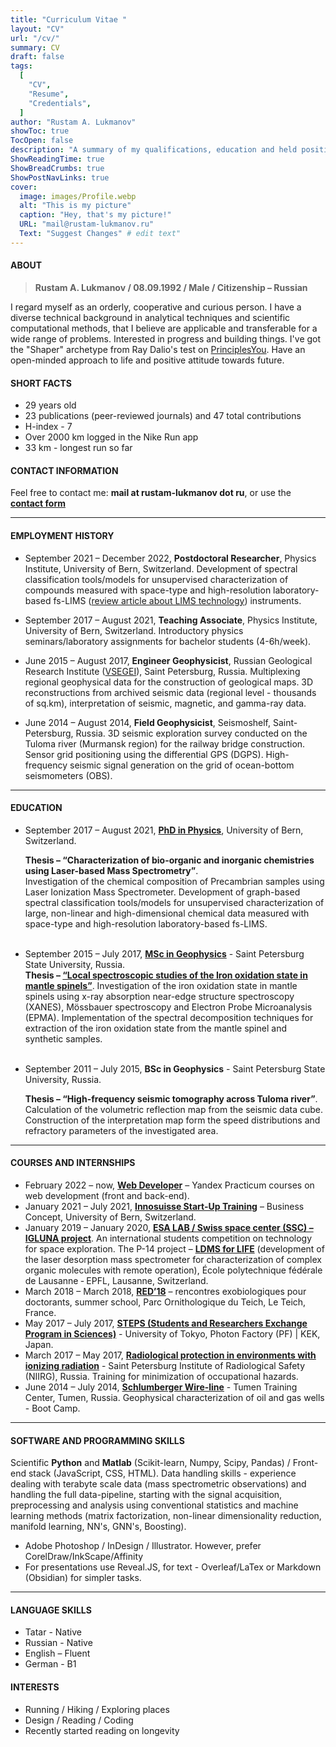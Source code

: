 ```yaml
---
title: "Curriculum Vitae "
layout: "CV"
url: "/cv/"
summary: CV
draft: false
tags:
  [
    "CV",
    "Resume",
    "Credentials",
  ]
author: "Rustam A. Lukmanov"
showToc: true
TocOpen: false
description: "A summary of my qualifications, education and held positions."
ShowReadingTime: true
ShowBreadCrumbs: true
ShowPostNavLinks: true
cover:
  image: images/Profile.webp
  alt: "This is my picture"
  caption: "Hey, that's my picture!"
  URL: "mail@rustam-lukmanov.ru"
  Text: "Suggest Changes" # edit text"
---
```


<link
    rel="stylesheet"
    href="https://cdnjs.cloudflare.com/ajax/libs/animate.css/4.1.1/animate.min.css"
  />
<article class="animate__animated animate__fadeIn animate__slower	3s">

#### ABOUT

> **Rustam A. Lukmanov / 08.09.1992 / Male / Citizenship – Russian**

I regard myself as an orderly, cooperative and curious person. I have a diverse technical background in analytical techniques and scientific computational methods, that I believe are applicable and transferable for a wide range of problems. Interested in progress and building things. I've got the "Shaper" archetype from Ray Dalio's test on [PrinciplesYou](https://principlesyou.com/). Have an open-minded approach to life and positive attitude towards future.

#### SHORT FACTS

- 29 years old
- 23 publications (peer-reviewed journals) and 47 total contributions
- H-index - 7
- Over 2000 km logged in the Nike Run app
- 33 km - longest run so far

#### CONTACT INFORMATION

Feel free to contact me:
**mail at rustam-lukmanov dot ru**, or use the [**contact form**](/contact/)

---

#### EMPLOYMENT HISTORY

- September 2021 – December 2022, **Postdoctoral Researcher**, Physics Institute, University of Bern, Switzerland. Development of spectral classification tools/models for unsupervised characterization of compounds measured with space-type and high-resolution laboratory-based fs-LIMS ([review article about LIMS technology](https://analyticalsciencejournals.onlinelibrary.wiley.com/doi/abs/10.1002/mas.21669)) instruments.

- September 2017 – August 2021, **Teaching Associate**, Physics Institute, University of Bern, Switzerland.
  Introductory physics seminars/laboratory assignments for bachelor students (4-6h/week).

- June 2015 – August 2017, **Engineer Geophysicist**, Russian Geological Research Institute ([VSEGEI](https://vsegei.ru/en/)), Saint Petersburg, Russia.
  Multiplexing regional geophysical data for the construction of geological maps. 3D reconstructions from archived seismic data (regional level - thousands of sq.km), interpretation of seismic, magnetic, and gamma-ray data.

- June 2014 – August 2014, **Field Geophysicist**, Seismoshelf, Saint-Petersburg, Russia.
  3D seismic exploration survey conducted on the Tuloma river (Murmansk region) for the railway bridge construction. Sensor grid positioning using the differential GPS (DGPS). High-frequency seismic signal generation on the grid of ocean-bottom seismometers (OBS).

---

#### EDUCATION

- September 2017 – August 2021, [**PhD in Physics**](https://www.philnat.unibe.ch/studium/studienprogramme/doktoratsprogramm_physik/index_ger.html), University of Bern, Switzerland.

  **Thesis – “Characterization of bio-organic and inorganic chemistries using Laser-based Mass Spectrometry”**.  
  Investigation of the chemical composition of Precambrian samples using Laser Ionization Mass Spectrometer. Development of graph-based spectral classification tools/models for unsupervised characterization of large, non-linear and high-dimensional chemical data measured with space-type and high-resolution laboratory-based fs-LIMS.<br/><br/>

- September 2015 – July 2017, [**MSc in Geophysics**](https://spbu.ru/postupayushchim/programms/magistratura/geofizika) - Saint Petersburg State University, Russia.  
   **Thesis – [“Local spectroscopic studies of the Iron oxidation state in mantle spinels”](https://dspace.spbu.ru/handle/11701/11527)**. Investigation of the iron oxidation state in mantle spinels using x-ray absorption near-edge structure spectroscopy (XANES), Mössbauer spectroscopy and Electron Probe Microanalysis (EPMA). Implementation of the spectral decomposition techniques for extraction of the iron oxidation state from the mantle spinel and synthetic samples.
  <br></br>
- September 2011 – July 2015, **BSc in Geophysics** - Saint Petersburg State University, Russia.

  **Thesis – “High-frequency seismic tomography across Tuloma river”**. Calculation of the volumetric reflection map from the seismic data cube. Construction of the interpretation map form the speed distributions and refractory parameters of the investigated area.

---

#### COURSES AND INTERNSHIPS

- February 2022 – now, [**Web Developer**](https://practicum.yandex.ru/web/) – Yandex Practicum courses on web development (front and back-end).
- January 2021 – July 2021, [**Innosuisse Start-Up Training**](https://www.innosuisse.ch/inno/en/home/support-for-start-ups/start-up-training.html) – Business Concept, University of Bern, Switzerland.
- January 2019 – January 2020, [**ESA LAB / Swiss space center (SSC) – IGLUNA project**](https://space-innovation.ch/activities/igluna/). An international students competition on technology for space exploration. The P-14 project – [**LDMS for LIFE**](https://space-innovation.ch/igluna/projectteams/p14-ldmsforlife/) (development of the laser desorption mass spectrometer for characterization of complex organic molecules with remote operation), École polytechnique fédérale de Lausanne ‐ EPFL, Lausanne, Switzerland.
- March 2018 – March 2018, [**RED’18**](http://www.exobiologie.fr/red/index.php/en/red16-astrobiology-course/) – rencontres exobiologiques pour doctorants, summer school, Parc Ornithologique du Teich, Le Teich, France.
- May 2017 – July 2017, [**STEPS (Students and Researchers Exchange Program in Sciences)**](https://www.s.u-tokyo.ac.jp/en/STEPS/) - University of Tokyo, Photon Factory (PF) | KEK, Japan.
- March 2017 – May 2017, [**Radiological protection in environments with ionizing radiation**](http://www.niirg.ru/) - Saint Petersburg Institute of Radiological Safety (NIIRG), Russia. Training for minimization of occupational hazards.
- June 2014 – July 2014, [**Schlumberger Wire-line**](https://www.slb.com/) - Tumen Training Center, Tumen, Russia. Geophysical characterization of oil and gas wells - Boot Camp.

---

#### SOFTWARE AND PROGRAMMING SKILLS

Scientific **Python** and **Matlab** (Scikit-learn, Numpy, Scipy, Pandas) / Front-end stack (JavaScript, CSS, HTML). Data handling skills - experience dealing with terabyte scale data (mass spectrometric observations) and handling the full data-pipeline, starting with the signal acquisition, preprocessing and analysis using conventional statistics and machine learning methods (matrix factorization, non-linear dimensionality reduction, manifold learning, NN's, GNN's, Boosting).

- Adobe Photoshop / InDesign / Illustrator. However, prefer CorelDraw/InkScape/Affinity
- For presentations use Reveal.JS, for text - Overleaf/LaTex or Markdown (Obsidian) for simpler tasks.

---

#### LANGUAGE SKILLS

- Tatar - Native
- Russian - Native
- English – Fluent
- German - B1

#### INTERESTS

- Running / Hiking / Exploring places
- Design / Reading / Coding
- Recently started reading on longevity

</article>
